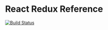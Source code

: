 # React Redux Reference
[![Build Status](https://travis-ci.org/splayd/react-redux-reference.svg?branch=master)](https://travis-ci.org/splayd/react-redux-reference)
